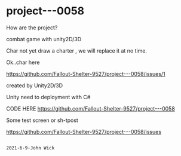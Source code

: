 # project---0058

How are the project? 


combat game with unity2D/3D






Char 
not yet draw a charter , we will replace it at no time.


Ok..char here

https://github.com/Fallout-Shelter-9527/project---0058/issues/1




created by Unity2D/3D

Unity need to deployment with C#

CODE HERE
https://github.com/Fallout-Shelter-9527/project---0058


Some test screen or sh-tpost

https://github.com/Fallout-Shelter-9527/project---0058/issues


                                                                                                      2021-6-9-John Wick
